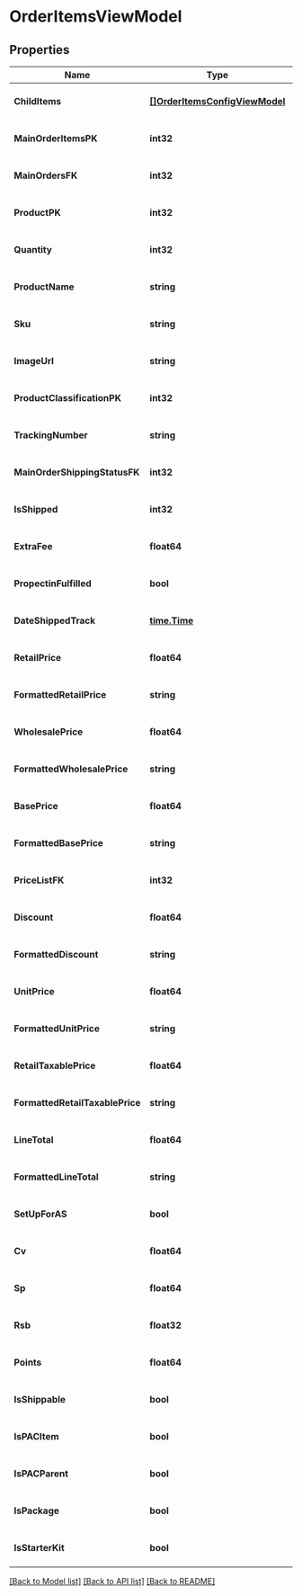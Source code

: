 # OrderItemsViewModel

## Properties
Name | Type | Description | Notes
------------ | ------------- | ------------- | -------------
**ChildItems** | [**[]OrderItemsConfigViewModel**](OrderItemsConfigViewModel.md) |  | [optional] [default to null]
**MainOrderItemsPK** | **int32** |  | [optional] [default to null]
**MainOrdersFK** | **int32** |  | [optional] [default to null]
**ProductPK** | **int32** |  | [optional] [default to null]
**Quantity** | **int32** |  | [optional] [default to null]
**ProductName** | **string** |  | [optional] [default to null]
**Sku** | **string** |  | [optional] [default to null]
**ImageUrl** | **string** |  | [optional] [default to null]
**ProductClassificationPK** | **int32** |  | [optional] [default to null]
**TrackingNumber** | **string** |  | [optional] [default to null]
**MainOrderShippingStatusFK** | **int32** |  | [optional] [default to null]
**IsShipped** | **int32** |  | [optional] [default to null]
**ExtraFee** | **float64** |  | [optional] [default to null]
**PropectinFulfilled** | **bool** |  | [optional] [default to null]
**DateShippedTrack** | [**time.Time**](time.Time.md) |  | [optional] [default to null]
**RetailPrice** | **float64** |  | [optional] [default to null]
**FormattedRetailPrice** | **string** |  | [optional] [default to null]
**WholesalePrice** | **float64** |  | [optional] [default to null]
**FormattedWholesalePrice** | **string** |  | [optional] [default to null]
**BasePrice** | **float64** |  | [optional] [default to null]
**FormattedBasePrice** | **string** |  | [optional] [default to null]
**PriceListFK** | **int32** |  | [optional] [default to null]
**Discount** | **float64** |  | [optional] [default to null]
**FormattedDiscount** | **string** |  | [optional] [default to null]
**UnitPrice** | **float64** |  | [optional] [default to null]
**FormattedUnitPrice** | **string** |  | [optional] [default to null]
**RetailTaxablePrice** | **float64** |  | [optional] [default to null]
**FormattedRetailTaxablePrice** | **string** |  | [optional] [default to null]
**LineTotal** | **float64** |  | [optional] [default to null]
**FormattedLineTotal** | **string** |  | [optional] [default to null]
**SetUpForAS** | **bool** |  | [optional] [default to null]
**Cv** | **float64** |  | [optional] [default to null]
**Sp** | **float64** |  | [optional] [default to null]
**Rsb** | **float32** |  | [optional] [default to null]
**Points** | **float64** |  | [optional] [default to null]
**IsShippable** | **bool** |  | [optional] [default to null]
**IsPACItem** | **bool** |  | [optional] [default to null]
**IsPACParent** | **bool** |  | [optional] [default to null]
**IsPackage** | **bool** |  | [optional] [default to null]
**IsStarterKit** | **bool** |  | [optional] [default to null]

[[Back to Model list]](../README.md#documentation-for-models) [[Back to API list]](../README.md#documentation-for-api-endpoints) [[Back to README]](../README.md)


